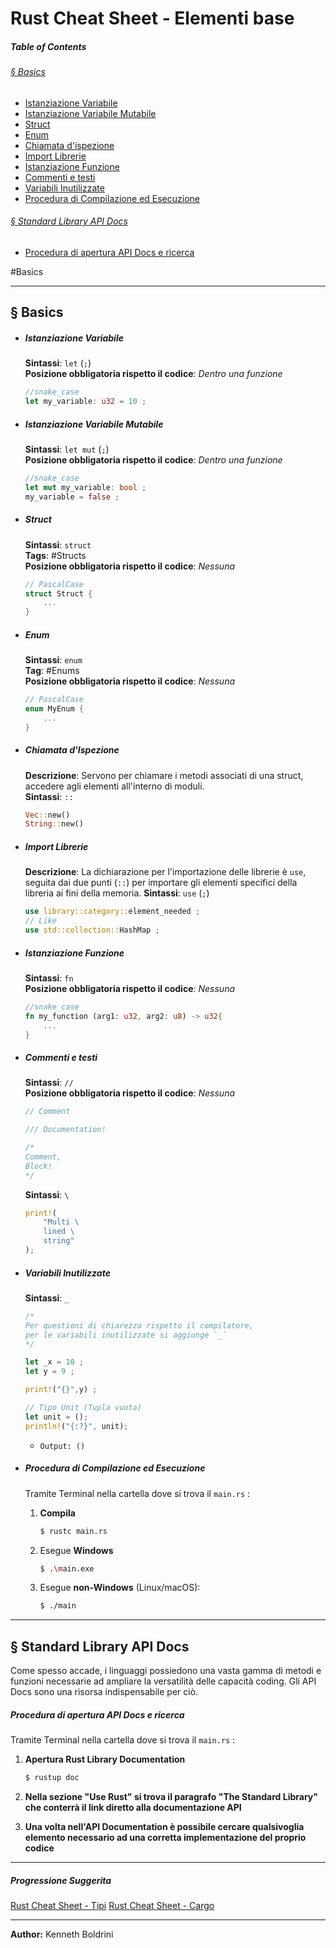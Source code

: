 # **Rust Cheat Sheet - Elementi base**

##### **Table of Contents**
###### [§ Basics](#-Basics-1)
- [Istanziazione Variabile](#Istanziazione-Variabile)
- [Istanziazione Variabile Mutabile](#Istanziazione-Variabile-Mutabile)
- [Struct](#Struct)
- [Enum](#Enum)
- [Chiamata d'ispezione](#Chiamata-d'ispezione)
- [Import Librerie](#Import-Librerie)
- [Istanziazione Funzione](#IstanziazioneFunzione) 
- [Commenti e testi](#Commenti-e-testi)
- [Variabili Inutilizzate](#Variabili-Inutilizzate)
- [Procedura di Compilazione ed Esecuzione](#Procedura-di-Compilazione-ed-Esecuzione)
###### [§ Standard Library API Docs](#-Standard-Library-API-Docs) 
- [Procedura di apertura API Docs e ricerca](#Procedura-di-apertura-API-Docs-e-ricerca)
	
#Basics 
	
---
## **§ Basics**
	
- ##### Istanziazione Variabile
	
	**Sintassi**: `let` (`;`)  
	**Posizione obbligatoria rispetto il codice**: *Dentro una funzione*
	
	```Rust
	//snake_case
	let my_variable: u32 = 10 ;
	```
	
	
- ##### Istanziazione Variabile Mutabile 
	
	**Sintassi**: `let mut` (`;`)  
	**Posizione obbligatoria rispetto il codice**: *Dentro una funzione*
	
	```Rust
	//snake_case
	let mut my_variable: bool ;
	my_variable = false ;
	```
	
	
- ##### Struct
	
	**Sintassi**: `struct`  
	**Tags**: #Structs  
	**Posizione obbligatoria rispetto il codice**: *Nessuna*
		
	```Rust
	// PascalCase
	struct Struct {
		...
	}
	```
	
	
- ##### Enum
	
	**Sintassi**: `enum`  
	**Tag**: #Enums   
	**Posizione obbligatoria rispetto il codice**: *Nessuna*
	
	```Rust
	// PascalCase
	enum MyEnum {
		...
	}
	```
	
	
- ##### Chiamata d'Ispezione 
	
	**Descrizione**: Servono per chiamare i metodi associati di una struct, accedere agli elementi all'interno di moduli.  
	**Sintassi**: `::`  
	
	``` Rust
	Vec::new()
	String::new()
	```
	
	
- ##### Import Librerie
	**Descrizione**: La dichiarazione per l'importazione delle librerie è `use`, seguita dai due punti (`::`) per importare gli elementi specifici della libreria ai fini della memoria.
	**Sintassi**: `use` (`;`)  

	```Rust
	use library::category::element_needed ;
	// Like
	use std::collection::HashMap ;
	```
	
	
- ##### Istanziazione Funzione 
	
	**Sintassi**: `fn`  
	**Posizione obbligatoria rispetto il codice**: *Nessuna*  
	
	```Rust
	//snake_case
	fn my_function (arg1: u32, arg2: u8) -> u32{
		...
	}
	```
	
	
- ##### Commenti e testi
	
	**Sintassi**: `//`  
	**Posizione obbligatoria rispetto il codice**: *Nessuna*  
	
	```Rust
	// Comment
	
	/// Documentation!
	
	/*
	Comment,
	Block!
	*/
	```
	
	**Sintassi**: `\`  
	
	```Rust
	print!(
		"Multi \
		lined \ 
		string"
	);
	```
	
- ##### Variabili Inutilizzate
	
	**Sintassi**: `_`  
	
	```Rust
	/*
	Per questioni di chiarezza rispetto il compilatore, 
	per le variabili inutilizzate si aggiunge `_`
	*/
	
	let _x = 10 ;
	let y = 9 ;
	
	print!("{}",y) ;

	// Tipo Unit (Tupla vuota) 
	let unit = (); 
	println!("{:?}", unit); 
	```
	- `Output: ()`
	
- ##### Procedura di Compilazione ed Esecuzione
	
	Tramite Terminal nella cartella dove si trova il `main.rs` :  
	
	1. **Compila**  
		```sh
	   $ rustc main.rs
	   ```
	2. Esegue **Windows**  
		```sh
	   $ .\main.exe
	   ```  
	3. Esegue **non-Windows** (Linux/macOS):  
		```sh
	   $ ./main
	   ```     
	
---
## § Standard Library API Docs
	
Come spesso accade, i linguaggi possiedono una vasta gamma di metodi e funzioni necessarie ad ampliare la versatilità delle capacità coding. Gli API Docs sono una risorsa indispensabile per ciò.
##### Procedura di apertura API Docs e ricerca
	
Tramite Terminal nella cartella dove si trova il `main.rs` :  
	
1. **Apertura Rust Library Documentation** 
   ```sh
   $ rustup doc
   ```
	   
1. **Nella sezione "Use Rust" si trova il paragrafo "The Standard Library" che conterrà il link diretto alla documentazione API** 
	
1. **Una volta nell'API Documentation è possibile cercare qualsivoglia elemento necessario ad una corretta implementazione del proprio codice**
	
	
---
##### Progressione Suggerita
[Rust Cheat Sheet - Tipi](rust-types-cheatsheet.md)
[Rust Cheat Sheet - Cargo](rust-cargo-cheatsheet.md)
	
---
	
**Author:** Kenneth Boldrini